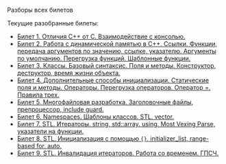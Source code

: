 Разборы всех билетов

Текущие разобранные билеты:
- [Билет 1. Отличия C++ от С. Взаимодействие с консолью.](tickets/01.md)
- [Билет 2. Работа с динамической памятью в С++. Ссылки. Функции, передача аргументов по значению, ссылке, указателю. Аргументы по умолчанию. Перегрузка функций. Шаблонные функции.](tickets/02.md)
- [Билет 3. Классы. Базовый синтаксис. Поля и методы. Конструктор, деструктор, время жизни объекта.](tickets/03.md)
- [Билет 4. Дополнительные способы инициализации. Статические поля и методы. Операторы. Перегрузка операторов. Оператор =. Правила трех.](tickets/04.md)
- [Билет 5. Многофайловая разработка. Заголовочные файлы, препроцессор, include guard.](tickets/05.md)
- [Билет 6. Namespaces. Шаблоны классов. STL. vector.](tickets/06.md)
- [Билет 7. STL. Итераторы. string, std::array. using. Most Vexing Parse, указатели на функции.](tickets/07.md)
- [Билет 8. STL. Инициализация с помощью `{}`, initializer_list, range-based for. auto.](tickets/08.md)
- [Билет 9. STL. Инвалидация итераторов. Работа со временем. ГПСЧ.](tickets/09.md)